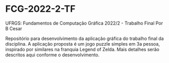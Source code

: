 # FCG-2022-2-TF
UFRGS: Fundamentos de Computação Gráfica 2022/2 - Trabalho Final
Por B Cesar

Repositório para desenvolvimento da aplicação gráfica do trabalho final da disciplina.
A aplicação proposta é um jogo puzzle simples em 3a pessoa, inspirado por similares na franquia Legend of Zelda. Mais detalhes serão descritos aqui conforme o desenvolvimento.
